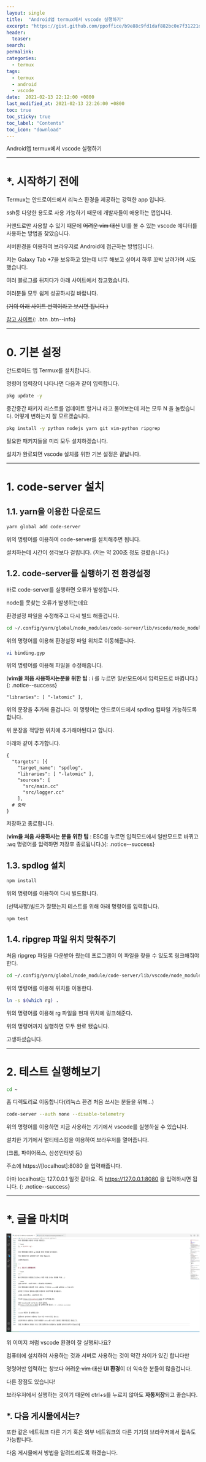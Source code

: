 ```yaml
---
layout: single
title:  "Android앱 termux에서 vscode 실행하기"
excerpt: "https://gist.github.com/ppoffice/b9e88c9fd1daf882bc0e7f31221dda01"
header:
  teaser:
search:
permalink:
categories: 
  - termux
tags:
  - termux
  - android
  - vscode
date:  2021-02-13 22:12:00 +0800
last_modified_at: 2021-02-13 22:26:00 +0800
toc: true
toc_sticky: true
toc_label: "Contents"
toc_icon: "download"
---
```



Android앱 termux에서 vscode 실행하기


---

# *. 시작하기 전에

Termux는 안드로이드에서 리눅스 환경을 제공하는 강력한 app 입니다.

ssh등 다양한 용도로 사용 가능하기 때문에 개발자들이 애용하는 앱입니다.

커맨드로만 사용할 수 있기 때문에 <strike>어려운 vim 대신</strike> UI를 볼 수 있는 vscode 에디터를 사용하는 방법을 찾았습니다.

서버환경을 이용하여 브라우저로 Android에 접근하는 방법입니다.

저는 Galaxy Tab +7을 보유하고 있는데 너무 해보고 싶어서 하루 꼬박 날려가며 시도했습니다.

여러 블로그를 뒤지다가 아래 사이트에서 참고했습니다. 

여러분들 모두 쉽게 성공하시길 바랍니다. 

<strike>(거의 아래 사이트 번역이라고 보시면 됩니다.)</strike>


[참고 사이트](https://gist.github.com/ppoffice/b9e88c9fd1daf882bc0e7f31221dda01){: .btn .btn--info}

---

# 0. 기본 설정

안드로이드 앱 Termux를 설치합니다.

명령어 입력창이 나타나면 다음과 같이 입력합니다.

```bash
pkg update -y
```


중간중간 패키지 리스트를 업데이트 할거냐 라고 물어보는데 저는 모두 N 을 눌렀습니다. 어떻게 변하는지 잘 모르겠습니다.

```bash
pkg install -y python nodejs yarn git vim-python ripgrep
```

필요한 패키지들을 미리 모두 설치하겠습니다.

설치가 완료되면 vscode 설치를 위한 기본 설정은 끝납니다.

---

# 1. code-server 설치

## 1.1. yarn을 이용한 다운로드 

```bash
yarn global add code-server
```

위의 명령어를 이용하여 code-server를 설치해주면 됩니다.

설치하는데 시간이 생각보다 걸립니다. (저는 약 200초 정도 걸렸습니다.)

## 1.2. code-server를 실행하기 전 환경설정

바로 code-server를 실행하면 오류가 발생합니다.

node를 못찾는 오류가 발생하는데요

환경설정 파일을 수정해주고 다시 빌드 해줄겁니다.

```bash
cd ~/.config/yarn/global/node_modules/code-server/lib/vscode/node_modules/spdlog/
```
위의 명령어를 이용해 환경설정 파일 위치로 이동해줍니다.

```bash
vi binding.gyp
```

위의 명령어를 이용해 파일을 수정해줍니다.

(**vim을 처음 사용하시는분을 위한 팁** : i 를 누르면 일반모드에서 입력모드로 바뀝니다.){: .notice--success}

```gyp
"libraries": [ "-latomic" ],
```
위의 문장을 추가해 줄겁니다. 이 명령어는 안드로이드에서 spdlog 컴파일 가능하도록 합니다.

위 문장을 적당한 위치에 추가해야된다고 합니다. 

아래와 같이 추가합니다.

```
{
  "targets": [{
    "target_name": "spdlog",
    "libraries": [ "-latomic" ],
    "sources": [
      "src/main.cc"
      "src/logger.cc"
    ],
  # 중략
}
```

저장하고 종료합니다.

(**vim을 처음 사용하시는 분을 위한 팁** : ESC를 누르면 입력모드에서 일반모드로 바뀌고 :wq 명령어를 입력하면 저장후 종료됩니다.){: .notice--success}

## 1.3. spdlog 설치

```bash
npm install
```

위의 명령어를 이용하여 다시 빌드합니다.

(선택사항)빌드가 잘됐는지 테스트를 위해 아래 명령어를 입력합니다.

```bash
npm test
```

## 1.4. ripgrep 파일 위치 맞춰주기

처음 ripgrep 파일을 다운받아 줬는데 프로그램이 이 파일을 찾을 수 있도록 링크해줘야 한다.

```bash
cd ~/.config/yarn/global/node_module/code-server/lib/vscode/node_modules/vscode-ripgrep/bin
```

위의 명령어를 이용해 위치를 이동한다.

```bash
ln -s $(which rg) .
```

위의 명령어를 이용해 rg 파일을 현재 위치에 링크해준다.

위의 명령어까지 실행하면 모두 완료 됐습니다.

고생하셨습니다.

---

# 2. 테스트 실행해보기

```bash
cd ~
```
홈 디렉토리로 이동합니다(리눅스 환경 처음 쓰시는 분들을 위해...)

```bash
code-server --auth none --disable-telemetry
```
위의 명령어를 이용하면 지금 사용하는 기기에서 vscode를 실행하실 수 있습니다.

설치한 기기에서 멀티테스킹을 이용하여 브라우저를 열어줍니다.

(크롬, 파이어폭스, 삼성인터넷 등)

주소에 https://[localhost]:8080 을 입력해줍니다.

아마 localhost는 127.0.0.1 일것 같아요.
즉 https://127.0.0.1:8080 을 입력하시면 됩니다. {: .notice--success}

---

# *. 글을 마치며

![VscodeAtBrowser](/assets/images/posts/20210213/vscode.jpg "VscodeAtBrowser")

위 이미지 처럼 vscode 환경이 잘 실행되나요?

컴퓨터에 설치하여 사용하는 것과 서버로 사용하는 것이 약간 차이가 있긴 합니다만

명령어만 입력하는 창보다 <strike>어려운 vim 대신</strike> **UI 환경**이 더 익숙한 분들이 많을겁니다.

다른 장점도 있습니다!

브라우저에서 실행하는 것이기 때문에 ctrl+s를 누르지 않아도 **자동저장**되고 좋습니다.

## *. 다음 게시물에서는?

또한 같은 네트워크 다른 기기 혹은 외부 네트워크의 다른 기기의 브라우저에서 접속도 가능합니다.

다음 게시물에서 방법을 알려드리도록 하겠습니다.
